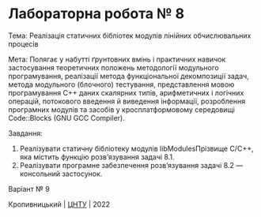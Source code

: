 ﻿# Лабораторна робота № 8

Тема: 
Реалізація статичних бібліотек модулів лінійних обчислювальних процесів

Мета: 
Полягає у набутті ґрунтовних вмінь і практичних навичок застосування теоретичних положень методології модульного
програмування, реалізації метода функціональної декомпозиції задач, метода модульного (блочного) тестування, представлення
мовою програмування С++ даних скалярних типів, арифметичних і логічних операцій, потокового введення й виведення інформації,
розроблення програмних модулів та засобів у кросплатформовому середовищі Code::Blocks (GNU GCC Compiler). 

Завдання: 
1. Реалізувати статичну бібліотеку модулів libModulesПрізвище
C/C++, яка містить функцію розв’язування задачі 8.1.
2. Реалізувати програмне забезпечення розв’язування задачі 8.2 —
консольний застосунок. 

Варіант № 9


Кропивницький | <a href="http://www.kntu.kr.ua/">ЦНТУ</a> | 2022